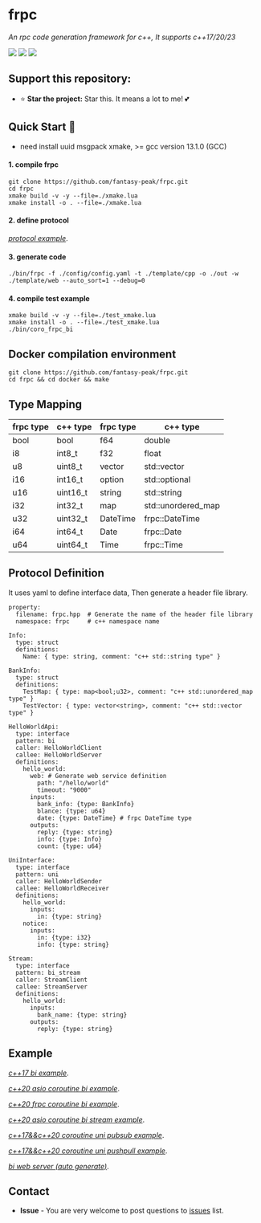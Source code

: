 # frpc
*An rpc code generation framework for c++, It supports c++17/20/23*

[![](https://github.com/fantasy-peak/frpc/workflows/ubuntu-gcc13/badge.svg)](https://github.com/fantasy-peak/frpc/actions) [![](https://github.com/fantasy-peak/frpc/workflows/ubuntu-clang19/badge.svg)](https://github.com/fantasy-peak/frpc/actions) [![](https://img.shields.io/badge/language-C%2B%2B23-yellow.svg
)](https://en.wikipedia.org/wiki/C%2B%2B17)

## Support this repository:

-   ⭐ **Star the project:** Star this. It means a lot to me! 💕

## Quick Start :rocket:
* need install uuid msgpack xmake, >= gcc version 13.1.0 (GCC)

#### 1. compile frpc
```
git clone https://github.com/fantasy-peak/frpc.git
cd frpc
xmake build -v -y --file=./xmake.lua
xmake install -o . --file=./xmake.lua
```
#### 2. define protocol
*[protocol example](config/config.yaml)*.

#### 3. generate code
```
./bin/frpc -f ./config/config.yaml -t ./template/cpp -o ./out -w ./template/web --auto_sort=1 --debug=0
```

#### 4. compile test example
```
xmake build -v -y --file=./test_xmake.lua
xmake install -o . --file=./test_xmake.lua
./bin/coro_frpc_bi
```

## Docker compilation environment
```
git clone https://github.com/fantasy-peak/frpc.git
cd frpc && cd docker && make
```

## Type Mapping
| frpc type    | c++ type           | frpc type    | c++ type           |
|---------|--------------------|---------|--------------------|
| bool    | bool               | f64     | double             |
| i8      | int8_t             | f32     | float              |
| u8      | uint8_t            | vector  | std::vector        |
| i16     | int16_t            | option  | std::optional      |
| u16     | uint16_t           | string  | std::string        |
| i32     | int32_t            | map     | std::unordered_map |
| u32     | uint32_t           | DateTime| frpc::DateTime     |
| i64     | int64_t            | Date    | frpc::Date         |
| u64     | uint64_t           | Time    | frpc::Time         |


## Protocol Definition
It uses yaml to define interface data, Then generate a header file library.

```
property:
  filename: frpc.hpp  # Generate the name of the header file library
  namespace: frpc     # c++ namespace name

Info:
  type: struct
  definitions:
    Name: { type: string, comment: "c++ std::string type" }

BankInfo:
  type: struct
  definitions:
    TestMap: { type: map<bool;u32>, comment: "c++ std::unordered_map type" }
    TestVector: { type: vector<string>, comment: "c++ std::vector type" }

HelloWorldApi:
  type: interface
  pattern: bi
  caller: HelloWorldClient
  callee: HelloWorldServer
  definitions:
    hello_world:
      web: # Generate web service definition
        path: "/hello/world"
        timeout: "9000"
      inputs:
        bank_info: {type: BankInfo}
        blance: {type: u64}
        date: {type: DateTime} # frpc DateTime type
      outputs:
        reply: {type: string}
        info: {type: Info}
        count: {type: u64}

UniInterface:
  type: interface
  pattern: uni
  caller: HelloWorldSender
  callee: HelloWorldReceiver
  definitions:
    hello_world:
      inputs:
        in: {type: string}
    notice:
      inputs:
        in: {type: i32}
        info: {type: string}

Stream:
  type: interface
  pattern: bi_stream
  caller: StreamClient
  callee: StreamServer
  definitions:
    hello_world:
      inputs:
        bank_name: {type: string}
      outputs:
        reply: {type: string}
```

## Example
*[c++17 bi example](test/cpp/bi.cpp)*.

*[c++20 asio coroutine bi example](test/cpp/coro_bi.cpp)*.

*[c++20 frpc coroutine bi example](test/cpp/coro_frpc_bi.cpp)*.

*[c++20 asio coroutine bi stream example](test/cpp/bi_stream.cpp)*.

*[c++17&&c++20 coroutine uni pubsub example](test/cpp/uni_pub_sub.cpp)*.

*[c++17&&c++20 coroutine uni pushpull example](test/cpp/uni_push_pull.cpp)*.

*[bi web server (auto generate)](out/bi_web/src/main.cpp)*.


## Contact
* **Issue** - You are very welcome to post questions to [issues](https://github.com/fantasy-peak/frpc/issues) list.
